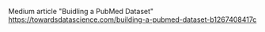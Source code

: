 Medium article "Buidling a PubMed Dataset"
https://towardsdatascience.com/building-a-pubmed-dataset-b1267408417c

